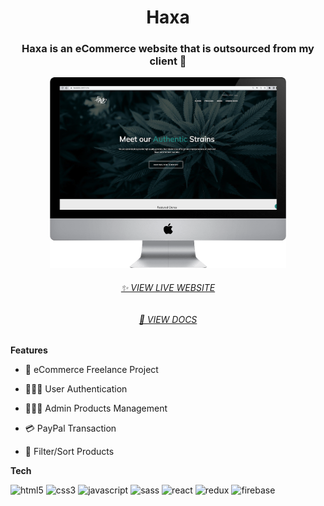 <h1 align="center">Haxa</h1>
<h3 align="center">Haxa is an eCommerce website that is outsourced from my client 🌱</h3>
<p align="center"><img src="public/img/github-cover.png" width="75%"></p>
<h6 align="center"><a href="https://haxalabs.com/">✨ VIEW LIVE WEBSITE
</a></h6>
<h6 align="center"><a href="https://haxalabs.com/">📄 VIEW DOCS
</a></h6>

**Features**

- 💎 eCommerce Freelance Project

- 🧑🏻‍💻 User Authentication

- 🧑🏻‍💼 Admin Products Management

- 💳 PayPal Transaction

- 🎯 Filter/Sort Products

**Tech**

<p align="left">
    <img
      src="https://img.shields.io/badge/HTML5-E34F26?style=for-the-badge&logo=html5&logoColor=white"
      alt="html5"
    />
    <img
      src="https://img.shields.io/badge/CSS3-1572B6?style=for-the-badge&logo=css3&logoColor=white"
      alt="css3"
    />
    <img src="https://img.shields.io/badge/JavaScript-323330?style=for-the-badge&logo=javascript&logoColor=F7DF1E
" alt="javascript">
    <img src="https://img.shields.io/badge/Sass-CC6699?style=for-the-badge&logo=sass&logoColor=white
" alt="sass">
    <img src="https://img.shields.io/badge/React-20232A?style=for-the-badge&logo=react&logoColor=61DAFB
" alt="react">
    <img src="https://img.shields.io/badge/Redux-593D88?style=for-the-badge&logo=redux&logoColor=white
" alt="redux">
    <img src="https://img.shields.io/badge/firebase-ffca28?style=for-the-badge&logo=firebase&logoColor=black
" alt="firebase">
</p>
